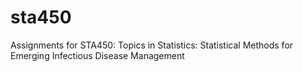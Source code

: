 # sta450
Assignments for STA450: Topics in Statistics: Statistical Methods for Emerging Infectious Disease Management
